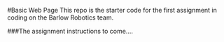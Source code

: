 #Basic Web Page
This repo is the starter code for the first assignment in coding on
the Barlow Robotics team.  

###The assignment
instructions to come....
 <!-- 1. Open index.html in your favorite browser, look around, read the page -->
 <!-- 2. Now open -->
